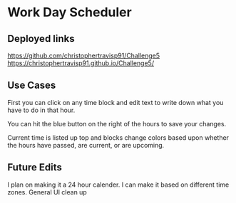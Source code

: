 # Work Day Scheduler

## Deployed links

https://github.com/christophertravisp91/Challenge5
https://christophertravisp91.github.io/Challenge5/

## Use Cases

First you can click on any time block and edit text to write down what you have to do in that hour.

You can hit the blue button on the right of the hours to save your changes.

Current time is listed up top and blocks change colors based upon whether the hours have passed, are current, or are upcoming. 

## Future Edits

I plan on making it a 24 hour calender.
I can make it based on different time zones.
General UI clean up